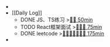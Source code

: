-
- [[Daily Log]]
	- DONE JS、TS练习 >[🍅🍅 50min](#agenda-pomo://?t=f-1691241036702-1500%2Cf-1691242541957-1500)
	- TODO React框架面试 >[🍅🍅🍅 75min](#agenda-pomo://?t=f-1691244092446-1500%2Cf-1691245783450-1500%2Cf-1691247368024-1500)
	- DONE leetcode >[🍅🍅🍅🍅🍅🍅🍅 175min](#agenda-pomo://?t=f-1691218954967-1500%2Cf-1691222708242-1500%2Cf-1691224874474-1500%2Cf-1691227733937-1500%2Cf-1691231414950-1500%2Cf-1691237501058-1500%2Cf-1691239006080-1500)
-